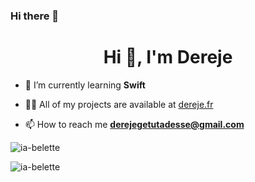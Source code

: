 ### Hi there 👋


<h1 align="center">Hi 👋, I'm Dereje</h1>

- 🌱 I’m currently learning **Swift**

- 👨‍💻 All of my projects are available at [dereje.fr](dereje.fr)

- 📫 How to reach me **derejegetutadesse@gmail.com**

<p><img align="center" src="https://github-readme-stats.vercel.app/api/top-langs?username=ia-belette&show_icons=true&locale=en&layout=compact" alt="ia-belette" /></p>

<p><img align="center" src="https://github-readme-streak-stats.herokuapp.com/?user=ia-belette&" alt="ia-belette" /></p>

